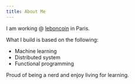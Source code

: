 ```yaml
---
title: About Me
---
```


I am working @ [leboncoin](https://www.leboncoin.fr) in Paris.

What I build is based on the following:

- Machine learning
- Distributed system
- Functional programming

Proud of being a nerd and enjoy living for learning.
